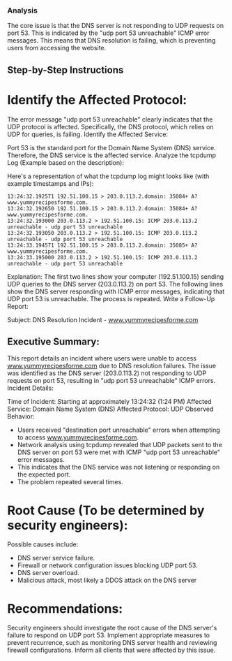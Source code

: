 ### Analysis

The core issue is that the DNS server is not responding to UDP requests on port 53. This is indicated by the "udp port 53 unreachable" ICMP error messages. This means that DNS resolution is failing, which is preventing users from accessing the website.

## Step-by-Step Instructions

# Identify the Affected Protocol:

The error message "udp port 53 unreachable" clearly indicates that the UDP protocol is affected. Specifically, the DNS protocol, which relies on UDP for queries, is failing. Identify the Affected Service:

Port 53 is the standard port for the Domain Name System (DNS) service. Therefore, the DNS service is the affected service. Analyze the tcpdump Log (Example based on the description):

Here's a representation of what the tcpdump log might looks like (with example timestamps and IPs):
```
13:24:32.192571 192.51.100.15 > 203.0.113.2.domain: 35084+ A? www.yummyrecipesforme.com.
13:24:32.192650 192.51.100.15 > 203.0.113.2.domain: 35084+ A? www.yummyrecipesforme.com.
13:24:32.193000 203.0.113.2 > 192.51.100.15: ICMP 203.0.113.2 unreachable - udp port 53 unreachable
13:24:32.193050 203.0.113.2 > 192.51.100.15: ICMP 203.0.113.2 unreachable - udp port 53 unreachable
13:24:33.194571 192.51.100.15 > 203.0.113.2.domain: 35085+ A? www.yummyrecipesforme.com.
13:24:33.195000 203.0.113.2 > 192.51.100.15: ICMP 203.0.113.2 unreachable - udp port 53 unreachable
```
Explanation:
The first two lines show your computer (192.51.100.15) sending UDP queries to the DNS server (203.0.113.2) on port 53.
The following lines show the DNS server responding with ICMP error messages, indicating that UDP port 53 is unreachable.
The process is repeated.
Write a Follow-Up Report:

Subject: DNS Resolution Incident - www.yummyrecipesforme.com

## Executive Summary:

This report details an incident where users were unable to access www.yummyrecipesforme.com due to DNS resolution failures.
The issue was identified as the DNS server (203.0.113.2) not responding to UDP requests on port 53, resulting in "udp port 53 unreachable" ICMP errors.
Incident Details:

Time of Incident: Starting at approximately 13:24:32 (1:24 PM)
Affected Service: Domain Name System (DNS)
Affected Protocol: UDP
Observed Behavior:
* Users received "destination port unreachable" errors when attempting to access www.yummyrecipesforme.com.
* Network analysis using tcpdump revealed that UDP packets sent to the DNS server on port 53 were met with ICMP "udp port 53 unreachable" error messages.
* This indicates that the DNS service was not listening or responding on the expected port.
* The problem repeated several times.
  
# Root Cause (To be determined by security engineers):

Possible causes include:
* DNS server service failure.
* Firewall or network configuration issues blocking UDP port 53.
* DNS server overload.
* Malicious attack, most likely a DDOS attack on the DNS server
  
# Recommendations:

Security engineers should investigate the root cause of the DNS server's failure to respond on UDP port 53.
Implement appropriate measures to prevent recurrence, such as monitoring DNS server health and reviewing firewall configurations.
Inform all clients that were affected by this issue.
